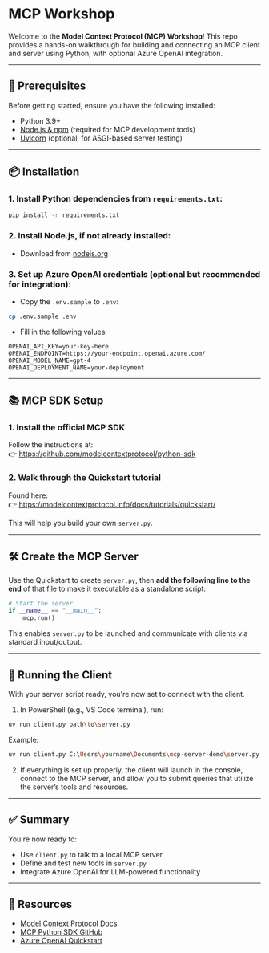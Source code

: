 # MCP Workshop

Welcome to the **Model Context Protocol (MCP) Workshop**! This repo provides a hands-on walkthrough for building and connecting an MCP client and server using Python, with optional Azure OpenAI integration.

---

## 🧩 Prerequisites

Before getting started, ensure you have the following installed:

- Python 3.9+
- [Node.js & npm](https://nodejs.org/) (required for MCP development tools)
- [Uvicorn](https://www.uvicorn.org/) (optional, for ASGI-based server testing)

---

## 📦 Installation

### 1. Install Python dependencies from `requirements.txt`:

```bash
pip install -r requirements.txt
```

### 2. Install Node.js, if not already installed:

- Download from [nodejs.org](https://nodejs.org/)

### 3. Set up Azure OpenAI credentials (optional but recommended for integration):

- Copy the `.env.sample` to `.env`:

```bash
cp .env.sample .env
```

- Fill in the following values:

```env
OPENAI_API_KEY=your-key-here
OPENAI_ENDPOINT=https://your-endpoint.openai.azure.com/
OPENAI_MODEL_NAME=gpt-4
OPENAI_DEPLOYMENT_NAME=your-deployment
```

---

## 📚 MCP SDK Setup

### 1. Install the official MCP SDK

Follow the instructions at:  
👉 https://github.com/modelcontextprotocol/python-sdk

### 2. Walk through the Quickstart tutorial

Found here:  
👉 https://modelcontextprotocol.info/docs/tutorials/quickstart/

This will help you build your own `server.py`.

---

## 🛠️ Create the MCP Server

Use the Quickstart to create `server.py`, then **add the following line to the end** of that file to make it executable as a standalone script:

```python
# Start the server
if __name__ == "__main__":
    mcp.run()
```

This enables `server.py` to be launched and communicate with clients via standard input/output.

---

## 🤖 Running the Client

With your server script ready, you're now set to connect with the client.

1. In PowerShell (e.g., VS Code terminal), run:

```bash
uv run client.py path\to\server.py
```

Example:

```bash
uv run client.py C:\Users\yourname\Documents\mcp-server-demo\server.py
```

2. If everything is set up properly, the client will launch in the console, connect to the MCP server, and allow you to submit queries that utilize the server’s tools and resources.

---

## ✅ Summary

You're now ready to:

- Use `client.py` to talk to a local MCP server
- Define and test new tools in `server.py`
- Integrate Azure OpenAI for LLM-powered functionality

---

## 📎 Resources

- [Model Context Protocol Docs](https://modelcontextprotocol.info/)
- [MCP Python SDK GitHub](https://github.com/modelcontextprotocol/python-sdk)
- [Azure OpenAI Quickstart](https://learn.microsoft.com/en-us/azure/cognitive-services/openai/quickstart)
